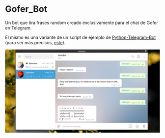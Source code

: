 # Gofer_Bot
Un bot que tira frases random creado exclusivamente para el chat de Gofer en Telegram.

El mismo es una variante de un script de ejemplo de [Python-Telegram-Bot](https://github.com/python-telegram-bot/python-telegram-bot) (para ser más precisos, [este](https://github.com/python-telegram-bot/python-telegram-bot/blob/master/examples/echobot.py)).

![Imagen](https://github.com/FedeHC/Gofer_Bot/blob/master/Imagenes/Captura.jpg)
